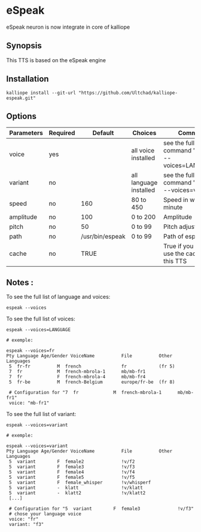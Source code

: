 # eSpeak

eSpeak neuron is now integrate in core of kalliope

## Synopsis

This TTS is based on the eSpeak engine

## Installation

    kalliope install --git-url "https://github.com/Ultchad/kalliope-espeak.git"

## Options

| Parameters | Required | Default         | Choices                | Comment                                                                                       |
|------------|----------|-----------------|------------------------|-----------------------------------------------------------|
| voice      | yes      |                 | all voice installed    | see the full list with command "espeak --voices=LANGUAGE" |
| variant    | no       |                 | all language installed | see the full list with command "espeak --voices=variant"  |
| speed      | no       | 160             | 80 to 450              | Speed in words per minute                                 |
| amplitude  | no       | 100             | 0 to 200               | Amplitude                                                 |
| pitch      | no       | 50              | 0 to 99                | Pitch adjustment                                          |
| path       | no       | /usr/bin/espeak | 0 to 99                | Path of espeak                                            |
| cache      | no       | TRUE            |                        | True if you want to use the cache with this TTS           | 

## Notes :

To see the full list of language and voices:

    espeak --voices

To see the full list of voices:

    espeak --voices=LANGUAGE
    
    # exemple:
    
    espeak --voices=fr
    Pty Language Age/Gender VoiceName          File          Other Languages
     5  fr-fr          M  french               fr            (fr 5)
     7  fr             M  french-mbrola-1      mb/mb-fr1
     7  fr             F  french-mbrola-4      mb/mb-fr4
     5  fr-be          M  french-Belgium       europe/fr-be  (fr 8)
     
     # Configuration for "7  fr             M  french-mbrola-1      mb/mb-fr1"
     voice: "mb-fr1"

To see the full list of variant:

    espeak --voices=variant
    
    # exemple:
    
    espeak --voices=variant
    Pty Language Age/Gender VoiceName          File          Other Languages
     5  variant        F  female2              !v/f2
     5  variant        F  female3              !v/f3
     5  variant        F  female4              !v/f4
     5  variant        F  female5              !v/f5
     5  variant        F  female_whisper       !v/whisperf
     5  variant        -  klatt                !v/klatt
     5  variant        -  klatt2               !v/klatt2
     [...]
     
     # Configuration for "5  variant        F  female3              !v/f3"
     # chose your language voice
     voice: "fr"
     variant: "f3"

